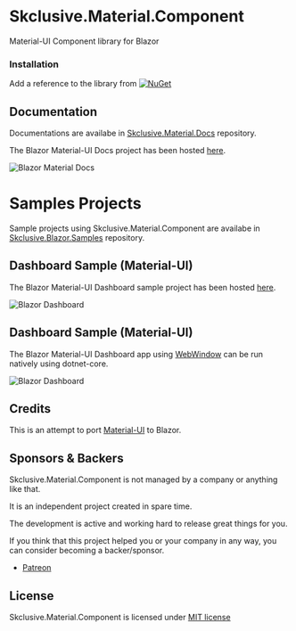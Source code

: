 Skclusive.Material.Component
=============================

Material-UI Component library for Blazor

### Installation

Add a reference to the library from [![NuGet](https://img.shields.io/nuget/v/Skclusive.Material.Component.svg)](https://www.nuget.org/packages/Skclusive.Material.Component/)

## Documentation

Documentations are availabe in [Skclusive.Material.Docs](https://github.com/skclusive/Skclusive.Material.Docs) repository.

The Blazor Material-UI Docs project has been hosted [here](https://skclusive.github.io/Skclusive.Material.Docs/).

![Blazor Material Docs](https://github.com/skclusive/Skclusive.Material.Docs/raw/master/images/hosted-docs.gif)

# Samples Projects

Sample projects using Skclusive.Material.Component are availabe in [Skclusive.Blazor.Samples](https://github.com/skclusive/Skclusive.Blazor.Samples) repository.

## Dashboard Sample (Material-UI)

The Blazor Material-UI Dashboard sample project has been hosted [here](https://skclusive.github.io/Skclusive.Blazor.Samples/Dashboard/).

![Blazor Dashboard](https://github.com/skclusive/Skclusive.Blazor.Samples/raw/master/images/dashboard-web.gif)

## Dashboard Sample (Material-UI)

The Blazor Material-UI Dashboard app using [WebWindow](https://github.com/SteveSandersonMS/WebWindow) can be run natively using dotnet-core.

![Blazor Dashboard](https://github.com/skclusive/Skclusive.Blazor.Samples/raw/master/images/dashboard-webwindow.gif)

## Credits

This is an attempt to port [Material-UI](https://github.com/mui-org/material-ui) to Blazor.

## Sponsors & Backers

Skclusive.Material.Component is not managed by a company or anything like that.

It is an independent project created in spare time.

The development is active and working hard to release great things for you.

If you think that this project helped you or your company in any way, you can consider becoming a backer/sponsor.

- [Patreon](https://www.patreon.com/skclusive)

## License

Skclusive.Material.Component is licensed under [MIT license](http://www.opensource.org/licenses/mit-license.php)
